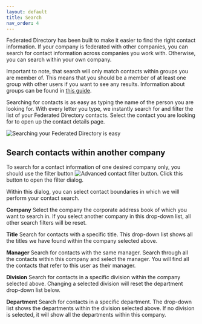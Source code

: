 ```yaml
---
layout: default
title: Search
nav_order: 4
---
```


Federated Directory has been built to make it easier to find the right contact information.
If your company is federated with other companies, you can search for contact information across companies you work with. Otherwise, you can search within your own company.

Important to note, that search will only match contacts within groups you are member of. This means that you should be a member of at least one group with other users if you want to see any results. Information about groups can be found in [this guide](./administrator/groups).

Searching for contacts is as easy as typing the name of the person you are looking for.
With every letter you type, we instantly search for and filter the list of your Federated Directory contacts. Select the contact you are looking for to open up the contact details page.

<img src="../../assets/images/search-simple.gif " alt="Searching your Federated Directory is easy"/> <br>

## Search contacts within another company

To search for a contact information of one desired company only, you should use the filter button <img style="display:inline;" src="../../assets/images/search-advancedcontactbutton2.png" alt="Advanced contact filter button"/>. Click this button to open the filter dialog.

Within this dialog, you can select contact boundaries in which we will perform your contact search.

**Company**
Select the company the corporate address book of which you want to search in. If you select another company in this drop-down list, all other search filters will be reset.

**Title**
Search for contacts with a specific title. This drop-down list shows all the titles we have found within the company selected above.

**Manager**
Search for contacts with the same manager. Search through all the contacts within this company and select the manager. You will find all the contacts that refer to this user as their manager.

**Division**
Search for contacts in a specific division within the company selected above. Changing a selected division will reset the department drop-down list below.

**Department**
Search for contacts in a specific department. The drop-down list shows the departments within the division selected above. If no division is selected, it will show all the departments within this company.
